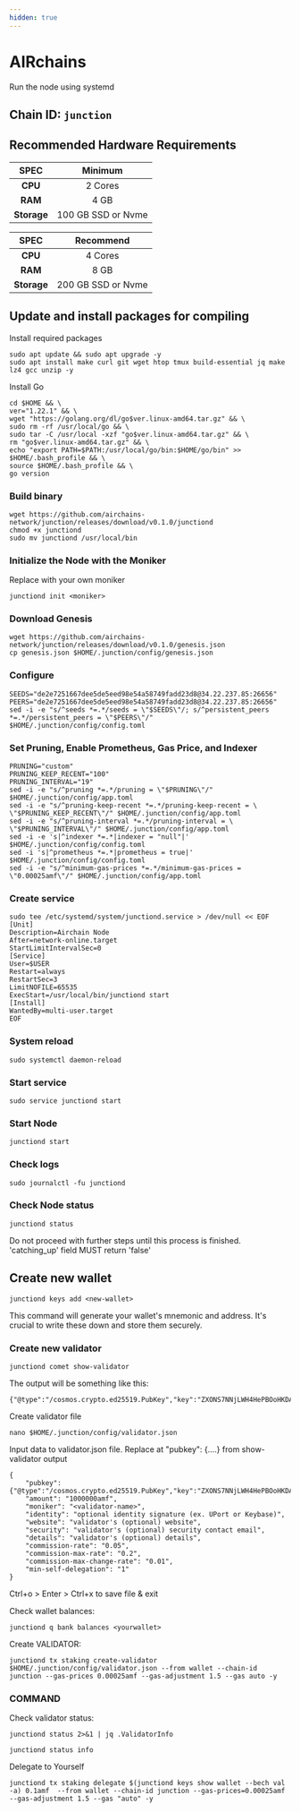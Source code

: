 ```yaml
---
hidden: true
---
```


# AIRchains

Run the node using systemd

## Chain ID: `junction`

## Recommended Hardware Requirements

|     SPEC    |       Minimum      |
| :---------: | :----------------: |
|   **CPU**   |       2 Cores      |
|   **RAM**   |        4 GB        |
| **Storage** | 100 GB SSD or Nvme |

|     SPEC    |      Recommend     |
| :---------: | :----------------: |
|   **CPU**   |       4 Cores      |
|   **RAM**   |        8 GB        |
| **Storage** | 200 GB SSD or Nvme |

## Update and install packages for compiling

Install required packages

```
sudo apt update && sudo apt upgrade -y
sudo apt install make curl git wget htop tmux build-essential jq make lz4 gcc unzip -y
```

Install Go

```
cd $HOME && \
ver="1.22.1" && \
wget "https://golang.org/dl/go$ver.linux-amd64.tar.gz" && \
sudo rm -rf /usr/local/go && \
sudo tar -C /usr/local -xzf "go$ver.linux-amd64.tar.gz" && \
rm "go$ver.linux-amd64.tar.gz" && \
echo "export PATH=$PATH:/usr/local/go/bin:$HOME/go/bin" >> $HOME/.bash_profile && \
source $HOME/.bash_profile && \
go version
```

### Build binary

```
wget https://github.com/airchains-network/junction/releases/download/v0.1.0/junctiond
chmod +x junctiond
sudo mv junctiond /usr/local/bin
```

### Initialize the Node with the Moniker

Replace with your own moniker

```
junctiond init <moniker>
```

### Download Genesis

```
wget https://github.com/airchains-network/junction/releases/download/v0.1.0/genesis.json
cp genesis.json $HOME/.junction/config/genesis.json
```

### Configure

```
SEEDS="de2e7251667dee5de5eed98e54a58749fadd23d8@34.22.237.85:26656"
PEERS="de2e7251667dee5de5eed98e54a58749fadd23d8@34.22.237.85:26656"
sed -i -e "s/^seeds *=.*/seeds = \"$SEEDS\"/; s/^persistent_peers *=.*/persistent_peers = \"$PEERS\"/" $HOME/.junction/config/config.toml
```

### Set Pruning, Enable Prometheus, Gas Price, and Indexer

```
PRUNING="custom"
PRUNING_KEEP_RECENT="100"
PRUNING_INTERVAL="19"
sed -i -e "s/^pruning *=.*/pruning = \"$PRUNING\"/" $HOME/.junction/config/app.toml
sed -i -e "s/^pruning-keep-recent *=.*/pruning-keep-recent = \
\"$PRUNING_KEEP_RECENT\"/" $HOME/.junction/config/app.toml
sed -i -e "s/^pruning-interval *=.*/pruning-interval = \
\"$PRUNING_INTERVAL\"/" $HOME/.junction/config/app.toml
sed -i -e 's|^indexer *=.*|indexer = "null"|' $HOME/.junction/config/config.toml
sed -i 's|^prometheus *=.*|prometheus = true|' $HOME/.junction/config/config.toml
sed -i -e "s/^minimum-gas-prices *=.*/minimum-gas-prices = \"0.00025amf\"/" $HOME/.junction/config/app.toml
```

### Create service

```
sudo tee /etc/systemd/system/junctiond.service > /dev/null << EOF
[Unit]
Description=Airchain Node
After=network-online.target
StartLimitIntervalSec=0
[Service]
User=$USER
Restart=always
RestartSec=3
LimitNOFILE=65535
ExecStart=/usr/local/bin/junctiond start
[Install]
WantedBy=multi-user.target
EOF
```

### System reload

```
sudo systemctl daemon-reload 
```

### Start service

```
sudo service junctiond start
```

### Start Node

```
junctiond start
```

### Check logs

```
sudo journalctl -fu junctiond
```

### Check Node status

```
junctiond status
```

Do not proceed with further steps until this process is finished. 'catching\_up' field MUST return 'false'

## Create new wallet

```
junctiond keys add <new-wallet>
```

This command will generate your wallet's mnemonic and address. It's crucial to write these down and store them securely.

### Create new validator

```
junctiond comet show-validator
```

The output will be something like this:

```
{"@type":"/cosmos.crypto.ed25519.PubKey","key":"ZXONS7NNjLWH4HePBOoHKDAYeLXQO5iUwpCRQSi1poI="}
```

Create validator file

```
nano $HOME/.junction/config/validator.json
```

Input data to validator.json file. Replace at "pubkey": {....} from show-validator output

```
{
	"pubkey": {"@type":"/cosmos.crypto.ed25519.PubKey","key":"ZXONS7NNjLWH4HePBOoHKDAYeLXQO5iUwpCRQSi1poI="},
	"amount": "1000000amf",
	"moniker": "<validator-name>",
	"identity": "optional identity signature (ex. UPort or Keybase)",
	"website": "validator's (optional) website",
	"security": "validator's (optional) security contact email",
	"details": "validator's (optional) details",
	"commission-rate": "0.05",
	"commission-max-rate": "0.2",
	"commission-max-change-rate": "0.01",
	"min-self-delegation": "1"
}
```

Ctrl+o > Enter > Ctrl+x to save file & exit

Check wallet balances:

```
junctiond q bank balances <yourwallet>
```

Create VALIDATOR:

```
junctiond tx staking create-validator $HOME/.junction/config/validator.json --from wallet --chain-id junction --gas-prices 0.00025amf --gas-adjustment 1.5 --gas auto -y
```

### COMMAND

Check validator status:

```
junctiond status 2>&1 | jq .ValidatorInfo
```

```
junctiond status info
```

Delegate to Yourself

```
junctiond tx staking delegate $(junctiond keys show wallet --bech val -a) 0.1amf  --from wallet --chain-id junction --gas-prices=0.00025amf  --gas-adjustment 1.5 --gas "auto" -y 
```
